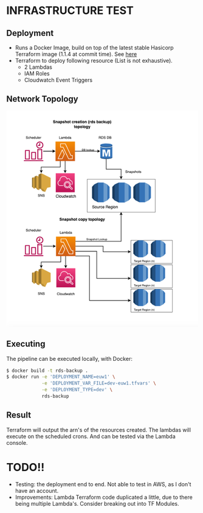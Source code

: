 # INFRASTRUCTURE TEST

## Deployment
* Runs a Docker Image, build on top of the latest stable Hasicorp Terraform image (1.1.4 at commit time). See [here](https://hub.docker.com/r/hashicorp/terraform/tags) 
* Terraform to deploy following resource (List is not exhaustive).
    * 2 Lambdas
    * IAM Roles 
    * Cloudwatch Event Triggers

## Network Topology
![This](https://github.com/JamesCampbellIDBS/interview-test-devops/blob/master/03_infrastructure_test/backup-topology.png?raw=true)

## Executing
The pipeline can be executed locally, with Docker:

```bash
$ docker build -t rds-backup .
$ docker run -e 'DEPLOYMENT_NAME=euw1' \
             -e 'DEPLOYMENT_VAR_FILE=dev-euw1.tfvars' \
             -e 'DEPLOYMENT_TYPE=dev' \
             rds-backup
```
## Result
Terraform will output the arn's of the resources created.
The lambdas will execute on the scheduled crons. And can be tested via the Lambda console.

# TODO!!
* Testing: the deployment end to end. Not able to test in AWS, as I don't have an account.
* Improvements: Lambda Terraform code duplicated a little, due to there being multiple Lambda's. Consider breaking out into TF Modules.
